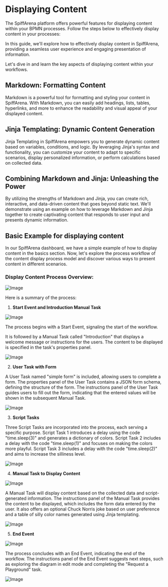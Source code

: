 # Displaying Content
The SpiffArena platform offers powerful features for displaying 
content  within your BPMN processes.
Follow the steps below to effectively display content in your 
processes:

In this guide, we'll explore how to effectively display content in 
SpiffArena, providing a seamless user experience and engaging 
presentation of information. 

Let's dive in and learn the key aspects of displaying content within 
your workflows.

## Markdown: Formatting Content
Markdown is a powerful tool for formatting and styling your content in 
SpiffArena. With Markdown, you can easily add headings, lists, tables, 
hyperlinks, and more to enhance the readability and visual appeal of 
your displayed content. 

## Jinja Templating: Dynamic Content Generation

Jinja Templating in SpiffArena empowers you to generate dynamic 
content based on variables, conditions, and logic. By leveraging 
Jinja's syntax and functionality, you can customize your content to 
adapt to specific scenarios, display personalized information, or 
perform calculations based on collected data.

## Combining Markdown and Jinja: Unleashing the Power

By utilizing the strengths of Markdown and Jinja, you can create rich, 
interactive, and data-driven content that goes beyond static text.
We'll demonstrate using an example on how to leverage Markdown and 
Jinja together to create captivating content that responds to user 
input and presents  dynamic information.

## Basic Example for displaying content

In our SpiffArena dashboard, we have a simple example of how to 
display content in the basics section. Now, let's explore the process 
workflow of the content display process model and discover various 
ways to present content in different scenarios.


### Display Content Process Overview:

![Image](images/Display_Content.png)

Here is a summary of the process:

1. **Start Event and Introduction Manual Task**

![Image](images/Introduction_manual.png)

The process begins with a Start Event, signaling the start of the 
workflow.

It is followed by a Manual Task called "Introduction" that displays a 
welcome message or instructions for the users. The content to be 
displayed is specified in the task's properties panel.

![Image](images/Manu_instructions_panel.png)

2. **User Task with Form**

A User Task named "simple form" is included, allowing users to 
complete a form.
The properties panel of the User Task contains a JSON form schema, 
defining the structure of the form.
The instructions panel of the User Task guides users to fill out the 
form, indicating that the entered values will be shown in the 
subsequent Manual Task.

![Image](images/User_instructions.png)

3. **Script Tasks**

Three Script Tasks are incorporated into the process, each serving a 
specific purpose.
Script Task 1 introduces a delay using the code "time.sleep(3)" and 
generates a dictionary of colors.
Script Task 2 includes a delay with the code "time.sleep(1)" and 
focuses on making the colors more playful.
Script Task 3 includes a delay with the code "time.sleep(2)" and aims 
to increase the silliness level.

![Image](images/Script_instructions.png)

4. **Manual Task to Display Content**

![Image](images/Manual_instructions.png)

A Manual Task will display content based on the collected data 
and script-generated information. The instructions panel of the Manual 
Task provides the content to be displayed, which includes the form 
data entered by the user.
It also offers an optional Chuck Norris joke based on user preference 
and a table of silly color names generated using Jinja templating.

![Image](images/Manual_instructionss.png)

5. **End Event**

![Image](images/End1.png)

The process concludes with an End Event, indicating the end of the 
workflow.
The instructions panel of the End Event suggests next steps, such as 
exploring the diagram in edit mode and completing the "Request a 
Playground" task.

![Image](images/end_message.png)
